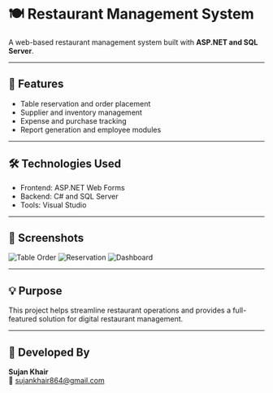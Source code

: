 # 🍽️ Restaurant Management System

A web-based restaurant management system built with **ASP.NET and SQL Server**.

---

## 🔧 Features

- Table reservation and order placement
- Supplier and inventory management
- Expense and purchase tracking
- Report generation and employee modules

---

## 🛠 Technologies Used

- Frontend: ASP.NET Web Forms
- Backend: C# and SQL Server
- Tools: Visual Studio

---

## 📸 Screenshots

![Table Order](assets/screenshot1.png)
![Reservation](assets/screenshot2.png)
![Dashboard](assets/screenshot3.png)

---

## 💡 Purpose

This project helps streamline restaurant operations and provides a full-featured solution for digital restaurant management.

---

## 👤 Developed By

**Sujan Khair**  
📧 sujankhair864@gmail.com
